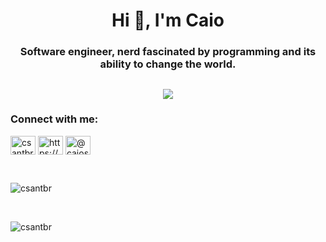 <h1 align="center">Hi 👋, I'm Caio</h1>
<h3 align="center">Software engineer, nerd fascinated by programming and its ability to change the world.</h3>
<h2></h2>
<p align="center">
  <a href="https://skillicons.dev">
    <img src="https://skillicons.dev/icons?i=py,django,fastapi,c,cpp,cs,dotnet,java,lua,nodejs,express,electron,html,css,js,ts,jquery,php,react,r,latex,arduino,bash,regex,mysql,postgres,git,linux,gcp,jenkins"/>
  </a>
</p>

<h3 align="left">Connect with me:</h3>
<p align="left">
<a href="https://dev.to/csantbr" target="blank"><img align="center" src="https://raw.githubusercontent.com/rahuldkjain/github-profile-readme-generator/master/src/images/icons/Social/devto.svg" alt="csantbr" height="30" width="40" /></a>
<a href="https://www.linkedin.com/in/caio-santoro/" target="blank"><img align="center" src="https://raw.githubusercontent.com/rahuldkjain/github-profile-readme-generator/master/src/images/icons/Social/linked-in-alt.svg" alt="https://www.linkedin.com/in/caio-santoro/" height="30" width="40" /></a>
<a href="https://www.hackerrank.com/@caiosantoro08" target="blank"><img align="center" src="https://raw.githubusercontent.com/rahuldkjain/github-profile-readme-generator/master/src/images/icons/Social/hackerrank.svg" alt="@caiosantoro08" height="30" width="40" /></a>
</p>

<br>

<p>
  <img align="center" src="https://github-readme-stats.vercel.app/api/top-langs?username=csantbr&show_icons=true&locale=en&layout=compact" alt="csantbr"/></p>

<br>

<p align="left"> <img src="https://komarev.com/ghpvc/?username=csantbr&label=Profile%20views&color=0e75b6&style=flat" alt="csantbr"/></p>
